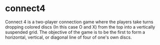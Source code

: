 # connect4
Connect 4 is a two-player connection game where the players take turns dropping colored discs (In this case O and X) from the top into a vertically suspended grid. The objective of the game is to be the first to form a horizontal, vertical, or diagonal line of four of one's own discs.
